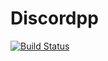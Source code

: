 # Discordpp
[![Build Status](https://travis-ci.org/kociap/Discordpp.svg?branch=master)](https://travis-ci.org/kociap/Discordpp)
